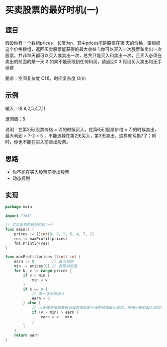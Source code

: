 # 买卖股票的最好时机(一)

## 题目

假设你有一个数组prices，长度为n，其中prices[i]是股票在第i天的价格，请根据这个价格数组，返回买卖股票能获得的最大收益
1.你可以买入一次股票和卖出一次股票，并非每天都可以买入或卖出一次，总共只能买入和卖出一次，且买入必须在卖出的前面的某一天
2.如果不能获取到任何利润，请返回0
3.假设买入卖出均无手续费

要求：空间复杂度 O(1)，时间复杂度 O(n)

## 示例

输入：[8,9,2,5,4,7,1]

返回值：5

说明：在第3天(股票价格 = 2)的时候买入，在第6天(股票价格 = 7)的时候卖出，最大利润 = 7-2 = 5 ，不能选择在第2天买入，第3天卖出，这样就亏损7了；同时，你也不能在买入前卖出股票。

## 思路

* 你不能在买入股票前卖出股票
* 动态规划

## 实现

```go
package main

import "fmt"

// 买卖股票的最好时机(一)
func main() {
	prices := []int{8, 9, 2, 5, 4, 7, 1}
	res := maxProfit(prices)
	fmt.Println(res)
}

func maxProfit(prices []int) int {
	earn := 0        // 最大收益
	min := prices[0] // 股票对低值
	for k, v := range prices {
		if v < min {
			min = v
		}
		if k == 0 {
			// 第一天没有收入
			earn = 0
		} else {
			// 当天股票值减去最低股票值就是今天的预期最大收益，再和历史的最大收益值比较，选择较大的
			if (v - min) > earn {
				earn = v - min
			}
		}
	}
	return earn
}
```